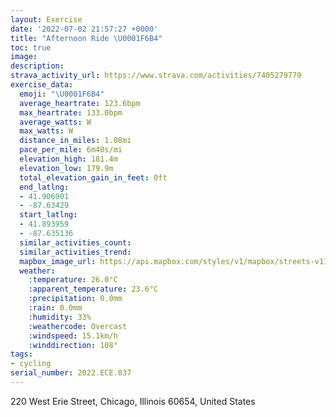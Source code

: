 ```yaml
---
layout: Exercise
date: '2022-07-02 21:57:27 +0000'
title: "Afternoon Ride \U0001F6B4"
toc: true
image:
description:
strava_activity_url: https://www.strava.com/activities/7405279779
exercise_data:
  emoji: "\U0001F6B4"
  average_heartrate: 123.6bpm
  max_heartrate: 133.0bpm
  average_watts: W
  max_watts: W
  distance_in_miles: 1.08mi
  pace_per_mile: 6m40s/mi
  elevation_high: 181.4m
  elevation_low: 179.9m
  total_elevation_gain_in_feet: 0ft
  end_latlng:
  - 41.906901
  - -87.63429
  start_latlng:
  - 41.893959
  - -87.635136
  similar_activities_count:
  similar_activities_trend:
  mapbox_image_url: https://api.mapbox.com/styles/v1/mapbox/streets-v11/static/path-5+787af2-1.0(elu~Frf%7BuO%40KM%3F%40HIDEj%40Bb%40QDEDGNKSSDW%3FICO%3FGBMCQ%3FGDICQ%40EFOEIII%3FCHK%3FG%40GJCE%40GEACHEDSDOQGC%5DFECa%40%3Fg%40GI%3FCL_%40Aw%40Hw%40%3F_%40AGCaAHo%40%3Fi%40CG%40CEO%40OFi%40BgA%40KC%7D%40F_%40AIBs%40%40GECGAK%40gAGmDKWGAgA%40QB%5BGM%40c%40Fc%40Au%40Bi%40AcADqA%40YDWCICMDi%40%40eADcC%40CAYDQCa%40BUBkA%40aADmBGuBDe%40AM%40g%40%40%5DEGBSAGI%40D%3FGYHND%3FEBADe%40EALs%40c%40%60%40BRBID%40),pin-s-s+e5b22e(-87.63514,41.89395),pin-s-f+89ae00(-87.63428999999994,41.90689999999998)/auto/800x800?access_token=pk.eyJ1Ijoiam9zaGJlY2ttYW4iLCJhIjoiY205eWR2aDd1MWZ6djJrbXc4a3M0bWZleiJ9.XiG9OWkNcZk2QzjJbxLB4A
  weather:
    :temperature: 26.0°C
    :apparent_temperature: 23.6°C
    :precipitation: 0.0mm
    :rain: 0.0mm
    :humidity: 33%
    :weathercode: Overcast
    :windspeed: 15.1km/h
    :winddirection: 108°
tags:
- cycling
serial_number: 2022.ECE.037
---
```

220 West Erie Street, Chicago, Illinois 60654, United States
